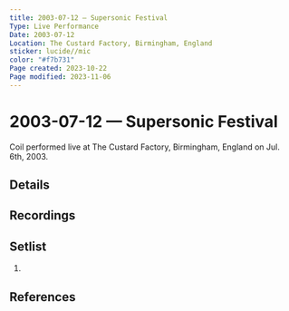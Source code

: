 ```yaml
---
title: 2003-07-12 — Supersonic Festival
Type: Live Performance
Date: 2003-07-12
Location: The Custard Factory, Birmingham, England
sticker: lucide//mic
color: "#f7b731"
Page created: 2023-10-22
Page modified: 2023-11-06
---
```


# 2003-07-12 — Supersonic Festival

Coil performed live at The Custard Factory, Birmingham, England on Jul. 6th, 2003.

## Details


## Recordings


## Setlist
1.

## References

[^1]: [Entry at Live Coil Archive]()
